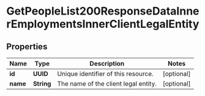 

# GetPeopleList200ResponseDataInnerEmploymentsInnerClientLegalEntity


## Properties

| Name | Type | Description | Notes |
|------------ | ------------- | ------------- | -------------|
|**id** | **UUID** | Unique identifier of this resource. |  [optional] |
|**name** | **String** | The name of the client legal entity. |  [optional] |



